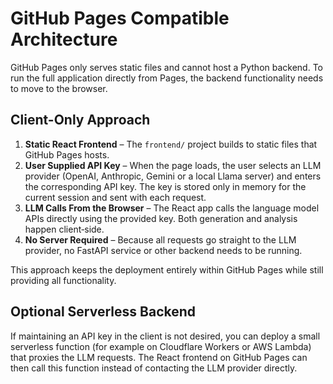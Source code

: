 # GitHub Pages Compatible Architecture

GitHub Pages only serves static files and cannot host a Python backend. To run the full application directly from Pages, the backend functionality needs to move to the browser.

## Client-Only Approach

1. **Static React Frontend** – The `frontend/` project builds to static files that GitHub Pages hosts.
2. **User Supplied API Key** – When the page loads, the user selects an LLM provider (OpenAI, Anthropic, Gemini or a local Llama server) and enters the corresponding API key. The key is stored only in memory for the current session and sent with each request.
3. **LLM Calls From the Browser** – The React app calls the language model APIs directly using the provided key. Both generation and analysis happen client‑side.
4. **No Server Required** – Because all requests go straight to the LLM provider, no FastAPI service or other backend needs to be running.

This approach keeps the deployment entirely within GitHub Pages while still providing all functionality.

## Optional Serverless Backend

If maintaining an API key in the client is not desired, you can deploy a small serverless function (for example on Cloudflare Workers or AWS Lambda) that proxies the LLM requests. The React frontend on GitHub Pages can then call this function instead of contacting the LLM provider directly.

